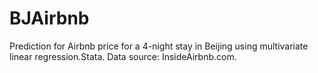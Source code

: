 # BJAirbnb
Prediction for Airbnb price for a 4-night stay in Beijing using multivariate linear regression.Stata.
Data source: InsideAirbnb.com. 
